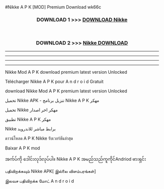 #Nikke  A P K [MOD] Premium Download wk66c



<div align="center">

<h3>DOWNLOAD 1 >>> <a href="https://teeasianyam.web.app?sq=Nikke ">DOWNLOAD Nikke  </a></h3><br>

<h3>DOWNLOAD 2 >>> <a href="https://teeasianyam.web.app?sq=Nikke  ">Nikke   DOWNLOAD </a></h3>

</div>


----------------------------------------------------------

----------------------------------------------------------

----------------------------------------------------------

----------------------------------------------------------


Nikke   Mod A P K download premium latest version Unlocked

Télécharger Nikke   A P K pour A n d r o i d Gratuit

download Nikke   Mod A P K premium latest version Unlocked

تحميل Nikke   APK - تنزيل برنامج Nikke   A P K مهكر

تحميل Nikke   مهكر اخر اصدار

تطبيق Nikke   A P K مهكر

Nikke   برابط مباشر للاندرويد

ดาวน์โหลด A P K Nikke   รับเวอร์ชันล่าสุด

Baixar A P K mod

အက်ပ်ကို ဒေါင်းလုဒ်လုပ်ပါ။ Nikke   A P K အမည်သည်ကူကိုင်Andriod ဗားရှင်း

பதிவிறக்கவும் Nikke   APK[ இல்லை விளம்பரங்கள்] 
 
இலவச பதிவிறக்க மோட் A n d r o i d



